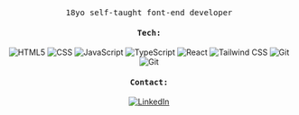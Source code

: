 <div align="center">

<samp>18yo self-taught font-end developer</samp> 

<div align="center">

#### <samp>Tech:</samp> 
![HTML5](https://img.shields.io/badge/-HTML-000?&logo=html5&logoColor=E34F26)
![CSS](https://img.shields.io/badge/-CSS-000?&logo=css3&logoColor=1572B6)
![JavaScript](https://img.shields.io/badge/-JS-000?&logo=JavaScript&logoColor=ddc508)
![TypeScript](https://img.shields.io/badge/-TS-000?&logo=TypeScript&logoColor=007ACC)
![React](https://img.shields.io/badge/-React-000?&logo=React)
![Tailwind CSS](https://img.shields.io/badge/-Tailwind-000?&logo=tailwindcss)
![Git](https://img.shields.io/badge/-Git-000?&logo=git)
![Git](https://img.shields.io/badge/-Illustrator-000?&logo=adobeillustrator)


#### <samp>Contact:</samp> 
[![LinkedIn](https://img.shields.io/badge/-Linkedin-000?&logo=LinkedIn&logoColor=0077B5)](https://linkedin.com/in/mani-ghazaee)
<!--- [![Instagram](https://img.shields.io/badge/-Instagram-000?&logo=Instagram)](https://www.instagram.com/mani_msgh/) --->
